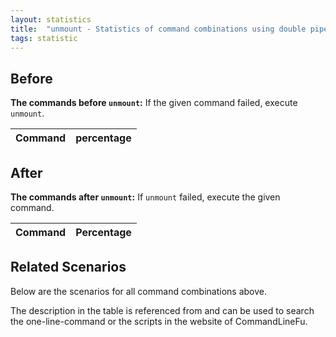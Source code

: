 ```yaml
---
layout: statistics
title:  "unmount - Statistics of command combinations using double pipe"
tags: statistic
---
```


## Before

__The commands before `unmount`:__ If the given command failed, execute `unmount`.

| Command | percentage |
|--------|--------|



## After

__The commands after `unmount`:__ If `unmount` failed, execute the given command.

| Command | Percentage | 
|-------|--------|



## Related Scenarios

Below are the scenarios for all command combinations above.

The description in the table is referenced from and can be used to search the one-line-command or the scripts in the website of CommandLineFu.




